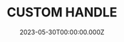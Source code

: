---
date: 2023-05-30T00:00:00.000Z
description: A custom handle for holding reciprocating saw blades by @harrison_cawley
draft: false
icon: 2023-05-30-custom-handle.webp
language: en
title: CUSTOM HANDLE
link: https://www.reddit.com/r/tomsachs/comments/12kz31l/sachs_style_knife_i_made_today_from_a/#lightbox
alt: A photo of a left hand holding a custom plywood handle for reciprocating saw blades. A concrete floor is in the background. 

---